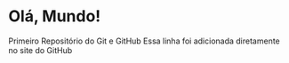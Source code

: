 # Olá, Mundo!
 Primeiro Repositório do Git e GitHub
  Essa linha foi adicionada diretamente no site do GitHub
